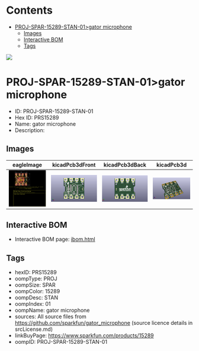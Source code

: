 



Contents
========

* [PROJ-SPAR-15289-STAN-01>gator microphone](#proj-spar-15289-stan-01gator-microphone)
	* [Images](#images)
	* [Interactive BOM](#interactive-bom)
	* [Tags](#tags)
  
![][im]
# PROJ-SPAR-15289-STAN-01>gator microphone

- ID: PROJ-SPAR-15289-STAN-01
- Hex ID: PRS15289
- Name: gator microphone
- Description: 

## Images
  
  

|eagleImage|kicadPcb3dFront|kicadPcb3dBack|kicadPcb3d|
| :---: | :---: | :---: | :---: |
|[![eagleImage](eagleImage_140.png)](eagleImage_.png)|[![kicadPcb3dFront](kicadPcb3dFront_140.png)](kicadPcb3dFront_.png)|[![kicadPcb3dBack](kicadPcb3dBack_140.png)](kicadPcb3dBack_.png)|[![kicadPcb3d](kicadPcb3d_140.png)](kicadPcb3d_.png)|

## Interactive BOM

- Interactive BOM page: [ibom.html](kicad/bom/ibom.html)

## Tags

- hexID: PRS15289
- oompType: PROJ
- oompSize: SPAR
- oompColor: 15289
- oompDesc: STAN
- oompIndex: 01
- oompName: gator microphone
- sources: All source files from https://github.com/sparkfun/gator_microphone (source licence details in srcLicense.md)
- linkBuyPage: https://www.sparkfun.com/products/15289
- oompID: PROJ-SPAR-15289-STAN-01



[im]: kicadPcb3d_450.png
